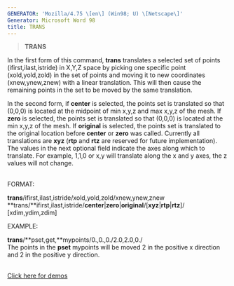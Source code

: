 ```yaml
---
GENERATOR: 'Mozilla/4.75 \[en\] (Win98; U) \[Netscape\]'
Generator: Microsoft Word 98
title: TRANS
---
```


> **TRANS**

In the first form of this command, **trans** translates a selected set
of points (ifirst,ilast,istride) in X,Y,Z space by picking one specific
point (xold,yold,zold) in the set of points and moving it to new
coordinates (xnew,ynew,znew) with a linear translation. This will then
cause the remaining points in the set to be moved by the same
translation.

In the second form, if **center** is selected, the points set is
translated so that (0,0,0) is located at the midpoint of min x,y,z and
max x,y,z of the mesh. If **zero** is selected, the points set is
translated so that (0,0,0) is located at the min x,y,z of the mesh. If
**original** is selected, the points set is translated to the original
location before **center** or **zero** was called. Currently all
translations are **xyz** (**rtp** and **rtz** are reserved for future
implementation). The values in the next optional field indicate the axes
along which to translate. For example, 1,1,0 or x,y will translate along
the x and y axes, the z values will not change.\
 

FORMAT:

**trans**/ifirst,ilast,istride/xold,yold,zold/xnew,ynew,znew\
**trans/**ifirst,ilast,istride/**center**|**zero**|**original**/\[**xyz**|**rtp**|**rtz**\]/\
\[xdim,ydim,zdim\]

EXAMPLE:

**trans**/**pset,get,**mypoints/0.,0.,0./2.0,2.0,0./\
The points in the **pset** mypoints will be moved 2 in the positive x
direction and 2 in the positive y direction.\
 

[Click here for demos](demos/trans/test/html/main_trans.html)
